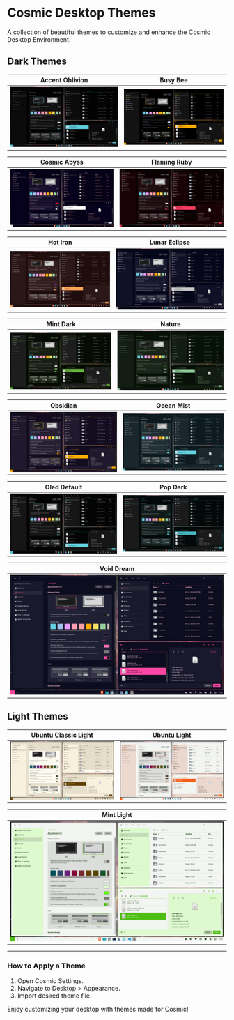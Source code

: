 # Cosmic Desktop Themes

A collection of beautiful themes to customize and enhance the Cosmic Desktop Environment.

## Dark Themes

| **Accent Oblivion** | **Busy Bee** |
|------------------|-----------------|
| ![accent-oblivion.png](screenshots/accent-oblivion.png) | ![busy-bee.png](screenshots/busy-bee.png) |

| **Cosmic Abyss** | **Flaming Ruby** |
|------------------|-----------------|
| ![cosmic-abyss.png](screenshots/cosmic-abyss.png) | ![flaming-ruby.png](screenshots/flaming-ruby.png) |

| **Hot Iron** | **Lunar Eclipse** |
|------------------|-----------------|
| ![hot-iron.png](screenshots/hot-iron.png) | ![lunar-eclipse.png](screenshots/lunar-eclipse.png) |

| **Mint Dark** | **Nature** |
|------------------|-----------------|
| ![mint-dark.png](screenshots/mint-dark.png) | ![nature.png](screenshots/nature.png) |

| **Obsidian** | **Ocean Mist** |
|------------------|-----------------|
| ![obsidian.png](screenshots/obsidian.png) | ![ocean-mist.png](screenshots/ocean-mist.png) |

| **Oled Default** | **Pop Dark** |
|------------------|-----------------|
| ![oled-default.png](screenshots/oled-default.png) | ![pop-dark.png](screenshots/pop-dark.png) |

| **Void Dream** |
|------------------|
| ![void-dream.png](screenshots/void-dream.png) | 


## Light Themes

| **Ubuntu Classic Light** | **Ubuntu Light** |
|------------------|-----------------|
| ![ubuntu-classic-light.png](screenshots/ubuntu-classic-light.png) | ![ubuntu-light.png](screenshots/ubuntu-light.png) |

| **Mint Light** |
|------------------|
| ![mint-light.png](screenshots/mint-light.png) |

---

### How to Apply a Theme
1. Open Cosmic Settings.
2. Navigate to Desktop > Appearance.
3. Import desired theme file. 

Enjoy customizing your desktop with themes made for Cosmic!
